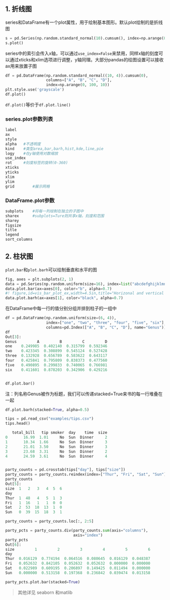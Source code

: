 ## 1. 折线图

series和DataFrame有一个plot属性，用于绘制基本图形。默认plot绘制的是折线图

```python
s = pd.Series(np.random.standard_normal(10).cumsum(), index=np.arange(0, 100, 10))
s.plot()
```

series中的索引会传入x轴，可以通过`use_index=False`来禁用，同样x轴的刻度可以通过xticks和xlim选项进行调整，y轴同理。大部分pandas的绘图设置可以接收ax用来放置子图

```python
df = pd.DataFrame(np.random.standard_normal((10, 4)).cumsum(0),
                  columns=["A", "B", "C", "D"],
                  index=np.arange(0, 100, 10))
plt.style.use('grayscale')
df.plot()
```

`df.plot()`等价于`df.plot.line()`

### series.plot参数列表

```python
label
ax
style
alpha	#不透明度
kind	#类型area,bar,barh,hist,kde,line,pie
logy	#在y轴使用对数缩放
use_index
rot		#刻度标签的旋转(0-360)
xticks
yticks
xlim
ylim
grid		#展示网格
```

### DataFrame.plot参数

```python
subplots  	#将每一列绘制在独立的子图中
sharex		#subplots=Ture则共享x轴，刻度和范围
sharey
figsize
title
legend
sort_columns
```

## 2. 柱状图

`plot.bar`和`plot.barh`可以绘制垂直和水平的图

```python
fig, axes = plt.subplots(2, 1)
data = pd.Series(np.random.uniform(size=16), index=list("abcdefghijklmnop"))
data.plot.bar(ax=axes[0], color="b", alpha=0.7)
#! figure,id=vis_bar_plot_ex,width=4.5in,title="Horizonal and vertical bar plot"
data.plot.barh(ax=axes[1], color="black", alpha=0.7)
```

在DataFrame中每一行的值分别分组并排到柱子的一组中

```python
df = pd.DataFrame(np.random.uniform(size=(6, 4)),
                  index=["one", "two", "three", "four", "five", "six"],
                  columns=pd.Index(["A", "B", "C", "D"], name="Genus"))
df
Out[3]: 
Genus         A         B         C         D
one    0.249985  0.402140  0.315799  0.592346
two    0.423345  0.308899  0.545124  0.527428
three  0.132928  0.656789  0.583622  0.643117
four   0.425841  0.795809  0.838373  0.477560
five   0.490895  0.299833  0.740065  0.766981
six    0.411601  0.878203  0.342906  0.429216


df.plot.bar()
```

注：列名称Genus被作为标题，我们可以传递stacked=True来书的每一行堆叠在一起

```python
df.plot.barh(stacked=True, alpha=0.5)
```

```python
tips = pd.read_csv("examples/tips.csv")
tips.head()

   total_bill   tip smoker  day    time  size
0       16.99  1.01     No  Sun  Dinner     2
1       10.34  1.66     No  Sun  Dinner     3
2       21.01  3.50     No  Sun  Dinner     3
3       23.68  3.31     No  Sun  Dinner     2
4       24.59  3.61     No  Sun  Dinner     4


party_counts = pd.crosstab(tips["day"], tips["size"])
party_counts = party_counts.reindex(index=["Thur", "Fri", "Sat", "Sun"])
party_counts
Out[5]: 
size  1   2   3   4  5  6
day                      
Thur  1  48   4   5  1  3
Fri   1  16   1   1  0  0
Sat   2  53  18  13  1  0
Sun   0  39  15  18  3  1

party_counts = party_counts.loc[:, 2:5]

party_pcts = party_counts.div(party_counts.sum(axis="columns"),
                              axis="index")
party_pcts
Out[6]: 
size         1         2         3         4         5         6
day                                                             
Thur  0.016129  0.774194  0.064516  0.080645  0.016129  0.048387
Fri   0.052632  0.842105  0.052632  0.052632  0.000000  0.000000
Sat   0.022989  0.609195  0.206897  0.149425  0.011494  0.000000
Sun   0.000000  0.513158  0.197368  0.236842  0.039474  0.013158

party_pcts.plot.bar(stacked=True)
```

> 其他详见 seaborn 和matlib

